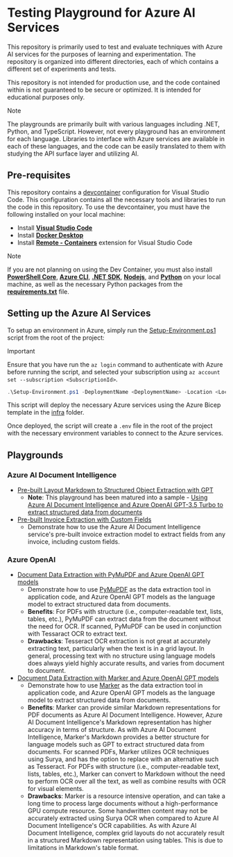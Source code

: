 # Testing Playground for Azure AI Services

This repository is primarily used to test and evaluate techniques with Azure AI services for the purposes of learning and experimentation. The repository is organized into different directories, each of which contains a different set of experiments and tests.

This repository is not intended for production use, and the code contained within is not guaranteed to be secure or optimized. It is intended for educational purposes only.

> [!NOTE]
> The playgrounds are primarily built with various languages including .NET, Python, and TypeScript. However, not every playground has an environment for each language. Libraries to interface with Azure services are available in each of these languages, and the code can be easily translated to them with studying the API surface layer and utilizing AI.

## Pre-requisites

This repository contains a [devcontainer](./.devcontainer) configuration for Visual Studio Code. This configuration contains all the necessary tools and libraries to run the code in this repository. To use the devcontainer, you must have the following installed on your local machine:

- Install [**Visual Studio Code**](https://code.visualstudio.com/download)
- Install [**Docker Desktop**](https://www.docker.com/products/docker-desktop)
- Install [**Remote - Containers**](https://marketplace.visualstudio.com/items?itemName=ms-vscode-remote.remote-containers) extension for Visual Studio Code

> [!NOTE]
> If you are not planning on using the Dev Container, you must also install [**PowerShell Core**](https://docs.microsoft.com/en-us/powershell/scripting/install/installing-powershell), [**Azure CLI**](https://docs.microsoft.com/en-us/cli/azure/install-azure-cli), [**.NET SDK**](https://dotnet.microsoft.com/download), [**Nodejs**](https://nodejs.org/en/download/), and [**Python**](https://www.python.org/) on your local machine, as well as the necessary Python packages from the [**requirements.txt**](./requirements.txt) file. 

## Setting up the Azure AI Services

To setup an environment in Azure, simply run the [Setup-Environment.ps1](./Setup-Environment.ps1) script from the root of the project:

> [!IMPORTANT]
> Ensure that you have run the `az login` command to authenticate with Azure before running the script, and selected your subscription using `az account set --subscription <SubscriptionId>`.

```powershell
.\Setup-Environment.ps1 -DeploymentName <DeploymentName> -Location <Location> -SkipInfrastructure $false
```

This script will deploy the necessary Azure services using the Azure Bicep template in the [infra](./infra/main.bicep) folder.

Once deployed, the script will create a `.env` file in the root of the project with the necessary environment variables to connect to the Azure services.

## Playgrounds

### Azure AI Document Intelligence

- [Pre-built Layout Markdown to Structured Object Extraction with GPT](./playgrounds/DocumentIntelligence/Prebuilt-Layout-Markdown-GPT-Data-Extraction/Playground.ipynb)
  - **Note**: This playground has been matured into a sample - [Using Azure AI Document Intelligence and Azure OpenAI GPT-3.5 Turbo to extract structured data from documents](https://github.com/jamesmcroft/azure-document-intelligence-markdown-to-openai-data-extraction-sample)
- [Pre-built Invoice Extraction with Custom Fields](./playgrounds/DocumentIntelligence/Prebuilt-Invoice-Custom-Field-Extraction/Playground.ipynb)
  - Demonstrate how to use the Azure AI Document Intelligence service's pre-built invoice extraction model to extract fields from any invoice, including custom fields.

### Azure OpenAI

- [Document Data Extraction with PyMuPDF and Azure OpenAI GPT models](./playgrounds/OpenAI/PyMuPDF-Data-Extraction/Playground.ipynb)
  - Demonstrate how to use [PyMuPDF](https://github.com/pymupdf/pymupdf) as the data extraction tool in application code, and Azure OpenAI GPT models as the language model to extract structured data from documents.
  - **Benefits**: For PDFs with structure (i.e., computer-readable text, lists, tables, etc.), PyMuPDF can extract data from the document without the need for OCR. If scanned, PyMuPDF can be used in conjunction with Tessaract OCR to extract text.
  - **Drawbacks**: Tesseract OCR extraction is not great at accurately extracting text, particularly when the text is in a grid layout. In general, processing text with no structure using language models does always yield highly accurate results, and varies from document to document.
- [Document Data Extraction with Marker and Azure OpenAI GPT models](./playgrounds/OpenAI/Marker-Data-Extraction/Playground.ipynb)
  - Demonstrate how to use [Marker](https://github.com/VikParuchuri/marker) as the data extraction tool in application code, and Azure OpenAI GPT models as the language model to extract structured data from documents.
  - **Benefits**: Marker can provide similar Markdown representations for PDF documents as Azure AI Document Intelligence. However, Azure AI Document Intelligence's Markdown representation has higher accuracy in terms of structure. As with Azure AI Document Intelligence, Marker's Markdown provides a better structure for language models such as GPT to extract structured data from documents. For scanned PDFs, Marker utilizes OCR techniques using Surya, and has the option to replace with an alternative such as Tesseract. For PDFs with structure (i.e., computer-readable text, lists, tables, etc.), Marker can convert to Markdown without the need to perform OCR over all the text, as well as combine results with OCR for visual elements.
  - **Drawbacks**: Marker is a resource intensive operation, and can take a long time to process large documents without a high-performance GPU compute resource. Some handwritten content may not be accurately extracted using Surya OCR when compared to Azure AI Document Intelligence's OCR capabilities. As with Azure AI Document Intelligence, complex grid layouts do not accurately result in a structured Markdown representation using tables. This is due to limitations in Markdown's table format.